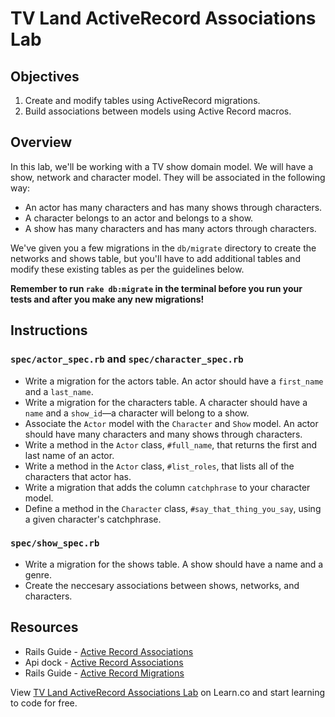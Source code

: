 # TV Land ActiveRecord Associations Lab

## Objectives

1. Create and modify tables using ActiveRecord migrations.
2. Build associations between models using Active Record macros.

## Overview

In this lab, we'll be working with a TV show domain model. We will have a show, network and character model. They will be associated in the following way:

* An actor has many characters and has many shows through characters. 
* A character belongs to an actor and belongs to a show.
* A show has many characters and has many actors through characters.

We've given you a few migrations in the `db/migrate` directory to create the networks and shows table, but you'll have to add additional tables and modify these existing tables as per the guidelines below.

**Remember to run `rake db:migrate` in the terminal before you run your tests and after you make any new migrations!**

## Instructions

### `spec/actor_spec.rb` and `spec/character_spec.rb`

* Write a migration for the actors table. An actor should have a `first_name` and a `last_name`.
* Write a migration for the characters table. A character should have a `name` and a `show_id`––a character will belong to a show.
* Associate the `Actor` model with the `Character` and `Show` model. An actor should have many characters and many shows through characters.
* Write a method in the `Actor` class, `#full_name`, that returns the first and last name of an actor.
* Write a method in the `Actor` class, `#list_roles`, that lists all of the characters that actor has.
* Write a migration that adds the column `catchphrase` to your character model.
* Define a method in the `Character` class, `#say_that_thing_you_say`, using a given character's catchphrase.

### `spec/show_spec.rb`

* Write a migration for the shows table. A show should have a name and a genre.
* Create the neccesary associations between shows, networks, and characters.


## Resources
* Rails Guide - [Active Record Associations](http://guides.rubyonrails.org/association_basics.html)
* Api dock - [Active Record Associations](http://apidock.com/rails/ActiveRecord/Associations)
* Rails Guide - [Active Record Migrations](http://edgeguides.rubyonrails.org/active_record_migrations.html)

<p data-visibility='hidden'>View <a href='https://learn.co/lessons/activerecord-tvland' title='TV Land ActiveRecord Associations Lab'>TV Land ActiveRecord Associations Lab</a> on Learn.co and start learning to code for free.</p>
